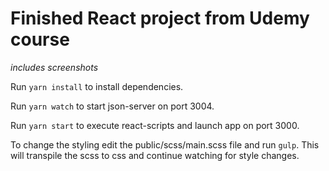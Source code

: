 # Finished React project from Udemy course

_includes screenshots_

Run `yarn install` to install dependencies.

Run `yarn watch` to start json-server on port 3004.

Run `yarn start` to execute react-scripts and launch app on port 3000.

To change the styling edit the public/scss/main.scss file and run `gulp`. This will
transpile the scss to css and continue watching for style changes.
